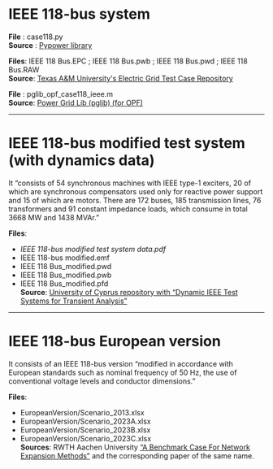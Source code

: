 # IEEE 118-bus system

**File** : case118.py  
**Source** : [Pypower library](https://github.com/rwl/PYPOWER/tree/master/pypower)

**Files**: IEEE 118 Bus.EPC ; IEEE 118 Bus.pwb ; IEEE 118 Bus.pwd ; IEEE 118 Bus.RAW  
**Source**: [Texas A&M University's Electric Grid Test Case Repository](https://electricgrids.engr.tamu.edu/electric-grid-test-cases/)

**File** : pglib_opf_case118_ieee.m  
**Source**: [Power Grid Lib (pglib) (for OPF)](https://github.com/power-grid-lib/pglib-opf)

---

# IEEE 118-bus modified test system (with dynamics data)

It “consists of 54 synchronous machines with IEEE type-1 exciters, 20 of which are synchronous compensators used only for reactive power support and 15 of which are motors. There are 172 buses, 185 transmission lines, 76 transformers and 91 constant impedance loads, which consume in total 3668 MW and 1438 MVAr.”

**Files**: 
- *IEEE 118-bus modified test system data.pdf* 
- IEEE 118-bus modified.emf 
- IEEE 118 Bus_modified.pwd 
- IEEE 118 Bus_modified.pwb 
- IEEE 118 Bus_modified.pfd  
**Source**: [University of Cyprus repository with “Dynamic IEEE Test Systems for Transient Analysis”](https://www2.kios.ucy.ac.cy/testsystems/index.php/ieee-14-bus-modified-test-system/)

---

# IEEE 118-bus European version

It consists of an IEEE 118-bus version “modified in accordance with European standards such as nominal frequency of 50 Hz, the use of conventional voltage levels and conductor dimensions.”

**Files**: 
- EuropeanVersion/Scenario_2013.xlsx 
- EuropeanVersion/Scenario_2023A.xlsx 
- EuropeanVersion/Scenario_2023B.xlsx 
- EuropeanVersion/Scenario_2023C.xlsx  
**Sources**: RWTH Aachen University [“A Benchmark Case For Network Expansion Methods”](https://www.iaew.rwth-aachen.de/go/id/ivfsh/?lidx=1) and the corresponding paper of the same name.
